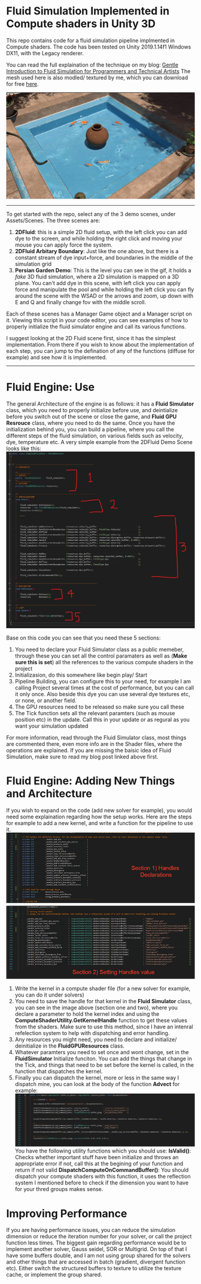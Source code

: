 Fluid Simulation Implemented in Compute shaders in Unity 3D
=================
This repo contains code for a fluid simulation pipeline implmented in Compute shaders. The code has been tested on Unity 2019.1.14f1 Windows DX11, with the Legacy renderer. 

You can read the full explaination of the technique on my blog: [Gentle Introduction to Fluid Simulation for Programmers and Technical Artists](https://medium.com/@shahriyarshahrabi/gentle-introduction-to-fluid-simulation-for-programmers-and-technical-artists-7c0045c40bac)
The mesh used here is also modled/ textured by me, which you can download for free [here](https://skfb.ly/6XZx7). 



![screenshot](documentation/FluidSimulationGif.gif)

--------------------------

To get started with the repo, select any of the 3 demo scenes, under Assets/Scenes. The three scenes are:
1. **2DFluid**: this is a simple 2D fluid setup, with the left click you can add dye to the screen, and while holding the right click and moving your mouse you can apply force the system.  
2. **2DFluid Arbitary Boundary**: Just like the one above, but there is a constant stream of dye input+force, and boundaries in the middle of the simulation grid
3. **Persian Garden Demo**: This is the level you can see in the gif, it holds a *fake* 3D fluid simulation, where a 2D simulation is mapped on a 3D plane. You can't add dye in this scene, with left click you can apply force and manipulate the pool and while holding the left click you can fly around the scene with the WSAD or the arrows and zoom, up down with E and Q and finally change fov with the middle scroll. 

Each of these scenes has a Manager Game object and a Manager script on it. Viewing this script in your code editor, you can see examples of how to properly initialize the fluid simulator engine and call its various functions. 

I suggest looking at the 2D Fluid scene first, since it has the simplest implementation. From there if you wish to know about the implementation of each step, you can jump to the defination of any of the functions (diffuse for example) and see how it is implemented.

------------------
Fluid Engine: Use
=================

The general Architecture of the engine is as follows: it has a **Fluid Simulator** class, which you need to properly initialize before use, and deintialize before you switch out of the scene or close the game, and **Fluid GPU Resrouce** class, where you need to do the same.
Once you have the initialization behind you, you can build a pipeline, where you call the different steps of the fluid simulation, on various fields such as velocity, dye, temperature etc. A very simple example from the 2DFluid Demo Scene looks like this: 
![2D Demo Setup](documentation/2DDemoSetup.jpg)

Base on this code you can see that you need these 5 sections: 
1. You need to declare your Fluid Simulator class as a public memeber, through these you can set all the control paramaters as well as (**Make sure this is set**) all the references to the various compute shaders in the project
2. Initializasion, do this somewhere like begin play/ Start
3. Pipeline Building, you can configure this to your need, for example I am calling Project several times at the cost of performance, but you can call it only once. Also beside this dye you can use several dye textures etc, or none, or another field. 
4. The GPU resources need to be released so make sure you call these 
5. The Tick function sets all the relevant paramters (such as mouse position etc) in the update. Call this in your update or as regural as you want your simulation updated

For more information, read through the Fluid Simulator class, most things are commented there, even more info are in the Shader files, where the operations are explained. If you are missing the baisic idea of Fluid Simulation, make sure to read my blog post linked above first. 

Fluid Engine: Adding New Things and Architecture
=================

If you wish to expand on the code (add new solver for example), you would need some explaination regarding how the setup works. Here are the steps for example to add a new kernel, and write a function for the pipeline to use it. 
![Add New Kernels](documentation/AddNewKernel.jpg)
1. Write the kernel in a compute shader file (for a new solver for example, you can do it under solvers)
2. You need to save the handle for that kernel in the **Fluid Simulator** class, you can see in the image above (section one and two), where you declare a parameter to hold the kernel index and using the **ComputeShaderUtility.GetKernelHandle** function to get these values from the shaders. Make sure to use this method, since I have an intenral refelection system to help with dispatching and error handling.
3. Any resources you might need, you need to declare and initialize/ deinitialize in the **FluidGPUResources** class.    
4. Whatever paramters you need to set once and wont change, set in the **FluidSimulator** Initialize funciton. You can add the things that change in the Tick, and things that need to be set before the kernel is called, in the function that dispatches the kernel.
5. Finally you can dispatch the kernel, more or less in the same way I dispatch mine, you can look at the body of the function **Advect** for example:
![Code for Advect](documentation/AdvectCode.jpg)
You have the following utility functions which you should use: 
**IsValid()**: Checks whether important stuff have been initialize and throws an appropriate error if not, call this at the begining of your function and return if not valid
**DispatchComputeOnCommandBuffer()**: You should dispatch your compute shaders with this function, it uses the reflection system I mentioned before to check if the dimension you want to have for your thred groups makes sense. 


Improving Performance
=================
If you are having performance issues, you can reduce the simulation dimension or reduce the iteration number for your solver, or call the project function less times. 
The biggest gain regarding performance would be to implement another solver, Gauss seidel, SOR or Multigrid. On top of that I have some buffers double, and I am not using group shared for the solvers and other things that are accessed in batch (gradient, divergent function etc). Either switch the structured buffers to texture to utilize the texture cache, or implement the group shared. 


